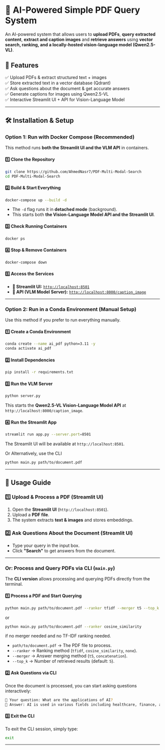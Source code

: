 # 📄 AI-Powered Simple PDF Query System

An AI-powered system that allows users to **upload PDFs**, **query extracted content**, **extract and caption images** and **retrieve answers** using **vector search, ranking, and a locally-hosted vision-language model (Qwen2.5-VL)**.

## **🚀 Features**
✅ Upload PDFs & extract structured text + images  
✅ Store extracted text in a vector database (Qdrant)  
✅ Ask questions about the document & get accurate answers  
✅ Generate captions for images using Qwen2.5-VL  
✅ Interactive Streamlit UI + API for Vision-Language Model  

---

## **🛠️ Installation & Setup**

### **Option 1: Run with Docker Compose (Recommended)**
This method runs **both the Streamlit UI and the VLM API** in containers.

#### **1️⃣ Clone the Repository**
```bash
git clone https://github.com/AhmedNasr7/PDF-Multi-Modal-Search
cd PDF-Multi-Modal-Search
```

#### **2️⃣ Build & Start Everything**
```bash
docker-compose up --build -d
```
- The `-d` flag runs it in **detached mode** (background).  
- This starts both **the Vision-Language Model API and the Streamlit UI**.

#### **3️⃣ Check Running Containers**
```bash
docker ps
```

#### **4️⃣ Stop & Remove Containers**
```bash
docker-compose down
```

#### **5️⃣ Access the Services**
- **📌 Streamlit UI:** [`http://localhost:8501`](http://localhost:8501)  
- **📌 API (VLM Model Server):** [`http://localhost:8000/caption_image`](http://localhost:8000/caption_image)  

---

### **Option 2: Run in a Conda Environment (Manual Setup)**
Use this method if you prefer to run everything manually.

#### **1️⃣ Create a Conda Environment**
```bash
conda create --name ai_pdf python=3.11 -y
conda activate ai_pdf
```

#### **2️⃣ Install Dependencies**
```bash
pip install -r requirements.txt
```

#### **3️⃣ Run the VLM Server**
```bash
python server.py
```
This starts the **Qwen2.5-VL Vision-Language Model API** at `http://localhost:8000/caption_image`.

#### **4️⃣ Run the Streamlit App**
```bash
streamlit run app.py --server.port=8501
```
The Streamlit UI will be available at `http://localhost:8501`.

Or Alternatively, use the CLI 
```bash
python main.py path/to/document.pdf 
```
---

## **📌 Usage Guide**

### **1️⃣ Upload & Process a PDF (Streamlit UI)**
1. Open the **Streamlit UI** (`http://localhost:8501`).
2. Upload a **PDF file**.
3. The system extracts **text & images** and stores embeddings.

### **2️⃣ Ask Questions About the Document (Streamlit UI)**
- Type your query in the input box.
- Click **"Search"** to get answers from the document.

---

### **Or: Process and Query PDFs via CLI (`main.py`)**
The **CLI version** allows processing and querying PDFs directly from the terminal.

#### **1️⃣ Process a PDF and Start Querying**
```bash
python main.py path/to/document.pdf --ranker tfidf --merger t5 --top_k 5
```
or
```bash
python main.py path/to/document.pdf --ranker cosine_similarity 
```
if no merger needed and no TF-IDF ranking needed.

- `path/to/document.pdf` → The PDF file to process.  
- `--ranker` → Ranking method (`tfidf`, `cosine_similarity`, `none`).  
- `--merger` → Answer merging method (`t5`, `concatenation`).  
- `--top_k` → Number of retrieved results (default: `5`).  

#### **2️⃣ Ask Questions via CLI**
Once the document is processed, you can start asking questions interactively:
```bash
📝 Your question: What are the applications of AI?
🔹 Answer: AI is used in various fields including healthcare, finance, and autonomous systems...
```

#### **3️⃣ Exit the CLI**
To exit the CLI session, simply type:
```bash
exit
```



---


